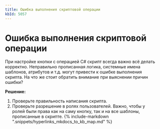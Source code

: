 ```yaml
---
title: Ошибка выполнения скриптовой операции
kbId: 5057
---
```


# Ошибка выполнения скриптовой операции

При настройке кнопки с операцией C# скрипт всегда важно всё делать корректно. Неправильно прописанная логика, системные имена шаблонов, атрибутов и т.д. могут привести к ошибке выполнения скрипта. На что же стоит обратить внимание при выяснении причин ошибки?

**Решение:**

1. Проверьте правильность написания скрипта.
2. Проверьте разрешение в ролях пользователей. Важно, чтобы у ролей были права как на саму кнопку, так и на все шаблоны, прописанные в скрипте.
{% include-markdown ".snippets/hyperlinks_mkdocs_to_kb_map.md" %}
